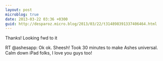 ```yaml
---
layout: post
microblog: true
date: 2013-03-22 03:36 +0300
guid: http://desparoz.micro.blog/2013/03/22/t314898391337406464.html
---
```

Thanks! Looking fwd to it

RT @ashesapp: Ok ok. Sheesh! Took 30 minutes to make Ashes universal. Calm down iPad folks, I love you guys too!
